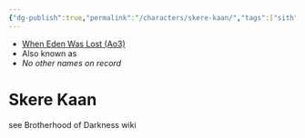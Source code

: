 ```yaml
---
{"dg-publish":true,"permalink":"/characters/skere-kaan/","tags":["sith","forcesensitive"],"noteIcon":"saber1"}
---
```


- [When Eden Was Lost (Ao3)](https://archiveofourown.org/works/19334440)
- Also known as 
- *No other names on record*
# Skere Kaan

see Brotherhood of Darkness wiki 







